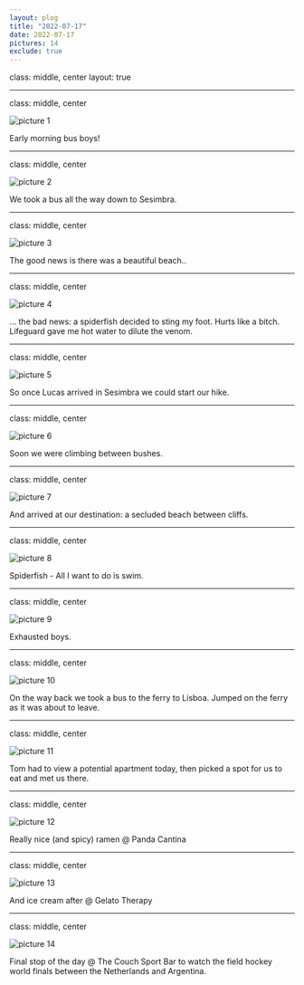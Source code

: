```yaml
---
layout: plog
title: "2022-07-17"
date: 2022-07-17
pictures: 14
exclude: true
---
```


class: middle, center
layout: true

---

class: middle, center

<img class="plog-picture" src="{{ site.baseurl }}/img/IMG_20220717_090932.jpg" alt="picture 1" />

Early morning bus boys!

---

class: middle, center

<img class="plog-picture" src="{{ site.baseurl }}/img/IMG_20220717_093822.jpg" alt="picture 2" />

We took a bus all the way down to Sesimbra.

---

class: middle, center

<img class="plog-picture" src="{{ site.baseurl }}/img/IMG_20220717_104936.jpg" alt="picture 3" />

The good news is there was a beautiful beach..

---

class: middle, center

<img class="plog-picture" src="{{ site.baseurl }}/img/WhatsApp Image 2022-07-18 at 11.22.50 AM.jpeg" alt="picture 4" />

... the bad news: a spiderfish decided to sting my foot. Hurts like a bitch. Lifeguard gave me hot water to dilute the venom.

---

class: middle, center

<img class="plog-picture" src="{{ site.baseurl }}/img/IMG_20220717_124311.jpg" alt="picture 5" />

So once Lucas arrived in Sesimbra we could start our hike.

---

class: middle, center

<img class="plog-picture" src="{{ site.baseurl }}/img/IMG_20220717_132952.jpg" alt="picture 6" />

Soon we were climbing between bushes.

---

class: middle, center

<img class="plog-picture" src="{{ site.baseurl }}/img/WhatsApp Image 2022-07-17 at 4.50.53 PM.jpeg" alt="picture 7" />

And arrived at our destination: a secluded beach between cliffs. 

---

class: middle, center

<img class="plog-picture" src="{{ site.baseurl }}/img/IMG_20220717_151241.jpg" alt="picture 8" />

Spiderfish - All I want to do is swim.

---

class: middle, center

<img class="plog-picture" src="{{ site.baseurl }}/img/IMG_20220717_142556.jpg" alt="picture 9" />

Exhausted boys.

---

class: middle, center

<img class="plog-picture" src="{{ site.baseurl }}/img/ezgif-1-d959efa0ca.gif" alt="picture 10" />

On the way back we took a bus to the ferry to Lisboa. Jumped on the ferry as it was about to leave.

---

class: middle, center

<img class="plog-picture" src="{{ site.baseurl }}/img/IMG_20220717_190906.jpg" alt="picture 11" />

Tom had to view a potential apartment today, then picked a spot for us to eat and met us there.

---

class: middle, center

<img class="plog-picture" src="{{ site.baseurl }}/img/IMG_20220717_193513.jpg" alt="picture 12" />

Really nice (and spicy) ramen @ Panda Cantina

---

class: middle, center

<img class="plog-picture" src="{{ site.baseurl }}/img/IMG_20220717_195920.jpg" alt="picture 13" />

And ice cream after @ Gelato Therapy

---

class: middle, center

<img class="plog-picture" src="{{ site.baseurl }}/img/IMG_20220717_221258.jpg" alt="picture 14" />

Final stop of the day @ The Couch Sport Bar to watch the field hockey world finals between the Netherlands and Argentina. 

